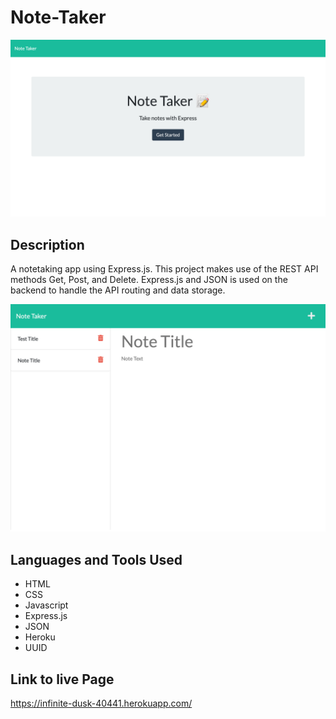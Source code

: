 # Note-Taker

![image](./note-taker-frontpage.png)

## Description

A notetaking app using Express.js. This project makes use of the REST API methods Get, Post, and Delete. Express.js and JSON is used on the backend to handle the API routing and data storage.

![image](./notetaker.png)

## Languages and Tools Used

- HTML
- CSS
- Javascript
- Express.js
- JSON
- Heroku
- UUID

## Link to live Page

https://infinite-dusk-40441.herokuapp.com/


